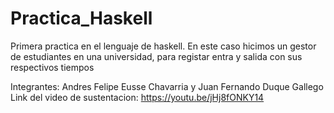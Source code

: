 # Practica_Haskell
Primera practica en el lenguaje de haskell. En este caso hicimos un gestor de estudiantes en una universidad, para registar entra y salida con sus respectivos tiempos

Integrantes: Andres Felipe Eusse Chavarria y Juan Fernando Duque Gallego
Link del video de sustentacion: https://youtu.be/jHj8fONKY14
